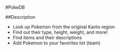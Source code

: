 #PokeDB

##Description
- Look up Pokemon from the original Kanto region
- Find out their type, height, weight, and more!
- Find items and their descriptions
- Add Pokemon to your favorites list (team)

